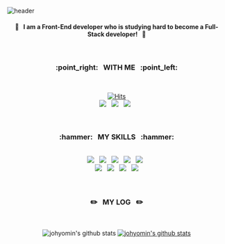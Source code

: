 ![header](https://capsule-render.vercel.app/api?type=slice&color=gradient&height=300&section=header&text=Hello&desc=I'm%20hyomin&fontSize60&fontColor=fff&descSize=30&descAlign=80&descAlignY=40&animation=blink&fontAlign=65&fontAlignY=25&rotate=20)

<div align="center"> 
<h4>🚀  &nbsp; I am a Front-End developer who is studying hard to become a Full-Stack developer! &nbsp;   🚀 </h4><br/>

<h3> :point_right:  &nbsp;  WITH ME &nbsp;   :point_left:   </h3> <br/>   
  
  [![Hits](https://hits.seeyoufarm.com/api/count/incr/badge.svg?url=https%3A%2F%2Fgithub.com%2Fjohyomin&count_bg=%23CEA9F6&title_bg=%237B00F6&icon=trustpilot.svg&icon_color=%23FFFFFF&title=hits&edge_flat=false)](https://hits.seeyoufarm.com)<br/> 
  <a href="https://johyomin.github.io/"><img src="https://img.shields.io/badge/Portfolio-30B980?style=flat&logo=Minutemailer&logoColor=white"/></a> &nbsp;
 <a href="https://github.com/johyomin"><img src="https://img.shields.io/badge/GitHub-181717?style=flat&logo=GitHub&logoColor=white"/></a> &nbsp; 
 <a href="mailto:johyomin1119@gmail.com"><img src="https://img.shields.io/badge/Gmail-A4335?style=flat&logo=Gmail&logoColor=white"/></a> &nbsp; 
  <br/>
  <br/>
  <br/>
  
<h3>:hammer:  &nbsp; MY SKILLS  &nbsp;   :hammer:   </h3><br/>
  <img src="https://img.shields.io/badge/HTML5-E34F26?style=flat&logo=HTML5&logoColor=white"/> &nbsp; 
  <img src="https://img.shields.io/badge/CSS3-1572B6?style=flat&logo=CSS3&logoColor=white"/> &nbsp; 
  <img src="https://img.shields.io/badge/JQUERY-0769AD?style=flat&logo=JQUERY&logoColor=white"/>    &nbsp; 
  <img src="https://img.shields.io/badge/JAVASCRIPT-F7DF1E?style=flat&logo=JAVASCRIPT&logoColor=white"/>   &nbsp; 
  <img src="https://img.shields.io/badge/VUE-4FC08D?style=flat&logo=Vue.js&logoColor=white"/>   &nbsp; 
  <br/>
  <img src="https://img.shields.io/badge/SCSS-CC6699?style=flat&logo=Sass&logoColor=white"/>   &nbsp; 
  <img src="https://img.shields.io/badge/BOOTSTRAP-7952B3?style=flat&logo=BOOTSTRAP&logoColor=white"/>   &nbsp; 
  <img src="https://img.shields.io/badge/FIGMA-F24E1E?style=flat&logo=FIGMA&logoColor=white"/> &nbsp; 
  <img src="https://img.shields.io/badge/PHOTOSHOP-31A8FF?style=flat&logo=Adobe Photoshop&logoColor=white"/>                                                                                                                                                                                                           
  <br/>
  <br/>
  <br/>
<h3> ✏️  &nbsp;  MY LOG &nbsp;   ✏️   </h3> <br/>      
  
![johyomin's github stats](https://github-readme-stats.vercel.app/api?username=johyomin&show_icons=true)
 [![johyomin's github stats](https://github-readme-stats.vercel.app/api/top-langs/?username=johyomin&show_icons=true&hide_border=true&title_color=004386&icon_color=004386&layout=compact)](https://github.com/johyomin)
</div>
